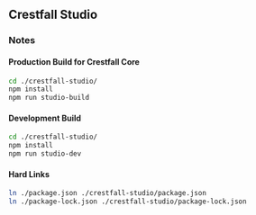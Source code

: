 ## Crestfall Studio

### Notes

#### Production Build for Crestfall Core

```sh
cd ./crestfall-studio/
npm install
npm run studio-build
```

#### Development Build

```sh
cd ./crestfall-studio/
npm install
npm run studio-dev
```

#### Hard Links

```sh
ln ./package.json ./crestfall-studio/package.json
ln ./package-lock.json ./crestfall-studio/package-lock.json
```